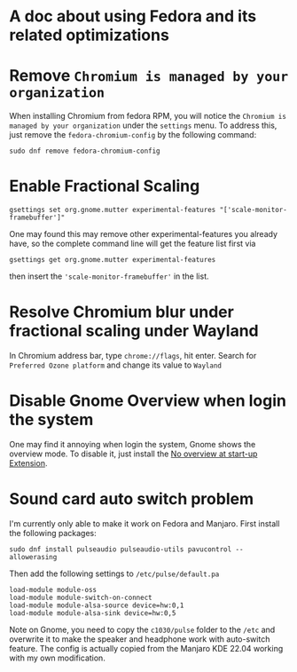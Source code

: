 # A doc about using Fedora and its related optimizations

# Remove `Chromium is managed by your organization`
When installing Chromium from fedora RPM, you will notice the `Chromium is managed by your organization` under the `settings` menu. To address this, just remove the `fedora-chromium-config` by the following command:
```
sudo dnf remove fedora-chromium-config
```

# Enable Fractional Scaling
```
gsettings set org.gnome.mutter experimental-features "['scale-monitor-framebuffer']"
```
One may found this may remove other experimental-features you already have, so the complete command line will get the feature list first via
```
gsettings get org.gnome.mutter experimental-features
```
then insert the `'scale-monitor-framebuffer'` in the list.

# Resolve Chromium blur under fractional scaling under Wayland
In Chromium address bar, type `chrome://flags`, hit enter. Search for `Preferred Ozone platform` and change its value to `Wayland`

# Disable Gnome Overview when login the system
One may find it annoying when login the system, Gnome shows the overview mode. To disable it, just install the [No overview at start-up Extension](https://extensions.gnome.org/extension/4099/no-overview/).

# Sound card auto switch problem
I'm currently only able to make it work on Fedora and Manjaro. First install the following packages:
```
sudo dnf install pulseaudio pulseaudio-utils pavucontrol --allowerasing
```
Then add the following settings to `/etc/pulse/default.pa`
```
load-module module-oss
load-module module-switch-on-connect
load-module module-alsa-source device=hw:0,1
load-module module-alsa-sink device=hw:0,5
```
Note on Gnome, you need to copy the `c1030/pulse` folder to the `/etc` and overwrite it to make the speaker and headphone work with auto-switch feature. The config is actually copied from the Manjaro KDE 22.04 working with my own modification.
